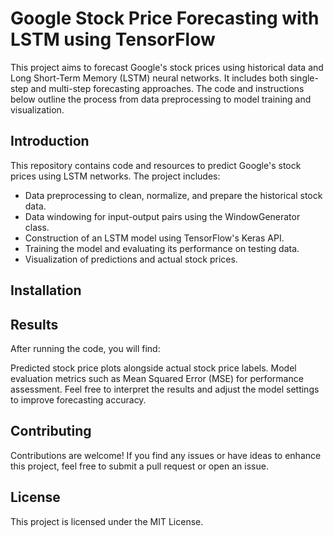 # Google Stock Price Forecasting with LSTM using TensorFlow

This project aims to forecast Google's stock prices using historical data and Long Short-Term Memory (LSTM) neural networks. It includes both single-step and multi-step forecasting approaches. The code and instructions below outline the process from data preprocessing to model training and visualization.


## Introduction

This repository contains code and resources to predict Google's stock prices using LSTM networks. The project includes:

- Data preprocessing to clean, normalize, and prepare the historical stock data.
- Data windowing for input-output pairs using the WindowGenerator class.
- Construction of an LSTM model using TensorFlow's Keras API.
- Training the model and evaluating its performance on testing data.
- Visualization of predictions and actual stock prices.


## Installation









## Results
After running the code, you will find:

Predicted stock price plots alongside actual stock price labels.
Model evaluation metrics such as Mean Squared Error (MSE) for performance assessment.
Feel free to interpret the results and adjust the model settings to improve forecasting accuracy.

## Contributing
Contributions are welcome! If you find any issues or have ideas to enhance this project, feel free to submit a pull request or open an issue.

## License
This project is licensed under the MIT License.
